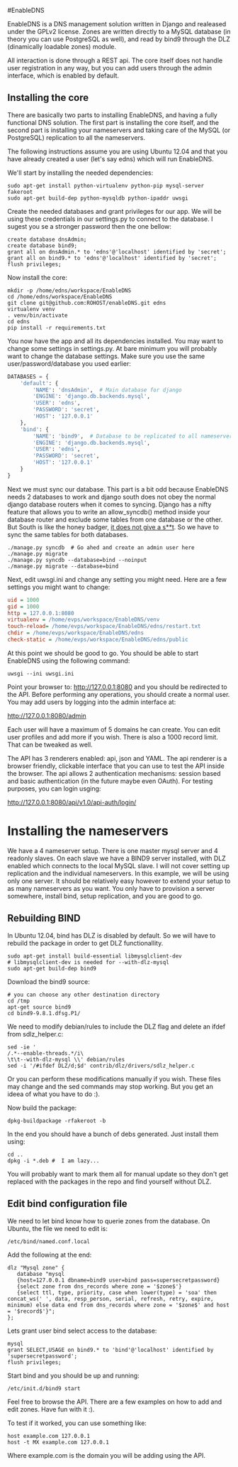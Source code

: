 #EnableDNS

EnableDNS is a DNS management solution written in Django and realeased under the GPLv2 license. Zones are written directly to a MySQL database (in theory you can use PostgreSQL as well), and read by bind9 through the DLZ (dinamically loadable zones) module.

All interaction is done through a REST api. The core itself does not handle user registration in any way, but you can add users through the admin interface, which is enabled by default.


## Installing the core

There are basically two parts to installing EnableDNS, and having a fully functional DNS solution. The first part is installing the core itself, and the second part is installing your nameservers and taking care of the MySQL (or PostgreSQL) replication to all the nameservers.

The following instructions assume you are using Ubuntu 12.04 and that you have already created a user (let's say edns) which will run EnableDNS.

We'll start by installing the needed dependencies:

```shell
sudo apt-get install python-virtualenv python-pip mysql-server fakeroot
sudo apt-get build-dep python-mysqldb python-ipaddr uwsgi
```

Create the needed databases and grant privileges for our app. We will be using these credentials in our settings.py to connect to the database. I sugest you se a stronger password then the one bellow:

```shell
create database dnsAdmin;
create database bind9;
grant all on dnsAdmin.* to 'edns'@'localhost' identified by 'secret';
grant all on bind9.* to 'edns'@'localhost' identified by 'secret';
flush privileges;
```

Now install the core:

```shell
mkdir -p /home/edns/workspace/EnableDNS
cd /home/edns/workspace/EnableDNS
git clone git@github.com:ROHOST/enableDNS.git edns
virtualenv venv
. venv/bin/activate
cd edns
pip install -r requirements.txt
```

You now have the app and all its dependencies installed. You may want to change some settings in settings.py. At bare minimum you will probably want to change the database settings. Make sure you use the same user/password/database you used earlier:

```python
DATABASES = {
    'default': {
        'NAME': 'dnsAdmin',  # Main database for django
        'ENGINE': 'django.db.backends.mysql',
        'USER': 'edns',
        'PASSWORD': 'secret',
        'HOST': '127.0.0.1'
    },
    'bind': {
        'NAME': 'bind9',  # Database to be replicated to all nameservers
        'ENGINE': 'django.db.backends.mysql',
        'USER': 'edns',
        'PASSWORD': 'secret',
        'HOST': '127.0.0.1'
    }
}
```

Next we must sync our database. This part is a bit odd because EnableDNS needs 2 databases to work and django south does not obey the normal django database routers when it comes to syncing. Django has a nifty feature that allows you to write an allow_syncdb() method inside your database router and exclude some tables from one database or the other. But South is like the honey badger, [it does not give a s**t](https://www.youtube.com/watch?v=4r7wHMg5Yjg). So we have to sync the same tables for both databases.

```shell
./manage.py syncdb  # Go ahed and create an admin user here
./manage.py migrate
./manage.py syncdb --database=bind --noinput
./manage.py migrate --database=bind
```

Next, edit uwsgi.ini and change any setting you might need. Here are a few settings you might want to change:

```ini
uid = 1000
gid = 1000
http = 127.0.0.1:8080
virtualenv = /home/evps/workspace/EnableDNS/venv
touch-reload= /home/evps/workspace/EnableDNS/edns/restart.txt
chdir = /home/evps/workspace/EnableDNS/edns
check-static = /home/evps/workspace/EnableDNS/edns/public
```

At this point we should be good to go. You should be able to start EnableDNS using the following command:

```shell
uwsgi --ini uwsgi.ini
```

Point your browser to: http://127.0.0.1:8080 and you should be redirected to the API. Before performing any operations, you should create a normal user. You may add users by logging into the admin interface at:


http://127.0.0.1:8080/admin


Each user will have a maximum of 5 domains he can create. You can edit user profiles and add more if you wish. There is also a 1000 record limit. That can be tweaked as well.

The API has 3 renderers enabled: api, json and YAML. The api renderer is a browser friendly, clickable interface that you can use to test the API inside the browser. The api allows 2 authentication mechanisms: session based and basic authentication (in the future maybe even OAuth). For testing purposes, you can login usging:


http://127.0.0.1:8080/api/v1.0/api-auth/login/


# Installing the nameservers

We have a 4 nameserver setup. There is one master mysql server and 4 readonly slaves. On each slave we have a BIND9 server installed, with DLZ enabled which connects to the local MySQL slave. I will not cover setting up replication and the individual nameservers. In this example, we will be using only one server. It should be relatively easy however to extend your setup to as many nameservers as you want. You only have to provision a server somewhere, install bind, setup replication, and you are good to go.


## Rebuilding BIND

In Ubuntu 12.04, bind has DLZ is disabled by default. So we will have to rebuild the package in order to get DLZ functionallity.

```shell
sudo apt-get install build-essential libmysqlclient-dev
# libmysqlclient-dev is needed for --with-dlz-mysql
sudo apt-get build-dep bind9
```

Download the bind9 source:

```shell
# you can choose any other destination directory
cd /tmp
apt-get source bind9
cd bind9-9.8.1.dfsg.P1/
```

We need to modify debian/rules to include the DLZ flag and delete an ifdef from sdlz_helper.c:

```shell
sed -ie '
/.*--enable-threads.*/i\
\t\t--with-dlz-mysql \\' debian/rules
sed -i '/#ifdef DLZ/d;$d' contrib/dlz/drivers/sdlz_helper.c
```
 Or you can perform these modifications manually if you wish. These files may change and the sed commands may stop working. But you get an ideea of what you have to do :). 

 Now build the package:

 ```shell
dpkg-buildpackage -rfakeroot -b
 ```

In the end you should have a bunch of debs generated. Just install them using:

```shell
cd ..
dpkg -i *.deb #  I am lazy...
```

You will probably want to mark them all for manual update so they don't get replaced with the packages in the repo and find yourself without DLZ.

## Edit bind configuration file

We need to let bind know how to querie zones from the database. On Ubuntu, the file we need to edit is:

```shell
/etc/bind/named.conf.local
```

Add the following at the end:

```shell
dlz "Mysql zone" {
   database "mysql
   {host=127.0.0.1 dbname=bind9 user=bind pass=supersecretpassword}
   {select zone from dns_records where zone = '$zone$'}
   {select ttl, type, priority, case when lower(type) = 'soa' then concat_ws(' ', data, resp_person, serial, refresh, retry, expire, minimum) else data end from dns_records where zone = '$zone$' and host = '$record$'}";
};

```

Lets grant user bind select access to the database:

```shell
mysql
grant SELECT,USAGE on bind9.* to 'bind'@'localhost' identified by 'supersecretpassword';
flush privileges;
```

Start bind and you should be up and running:

```shell
/etc/init.d/bind9 start
```

Feel free to browse the API. There are a few examples on how to add and edit zones. Have fun with it :).

To test if it worked, you can use something like:

```shell
host example.com 127.0.0.1
host -t MX example.com 127.0.0.1
```

Where example.com is the domain you will be adding using the API.